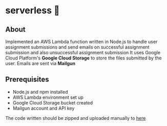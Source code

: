 # serverless 🚀

## About

Implemented an AWS Lambda function written in Node.js to handle user assignment submissions and send emails on successful assignment submission and also unsuccessful assignment submission
It uses Google Cloud Platform's **Google Cloud Storage** to store the files submitted by the user. Emails are sent via **Mailgun**

## Prerequisites

- Node.js and npm installed
- AWS Lambda environment set up
- Google Cloud Storage bucket created
- Mailgun account and API key

The code written should be zipped and uploaded manually to [here](https://github.com/meghnaaallam/iac-pulumi.git) 
